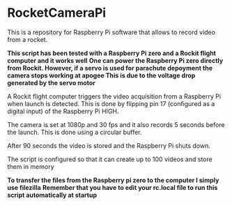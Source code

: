 # RocketCameraPi
This is a repository for Raspberry Pi software that allows to record video from a rocket.

**This script has been tested with a Raspberry Pi zero and a Rockit flight computer and it works well**
**One can power the Raspberry Pi zero directly from Rockit. However, if a servo is used for parachute depoyment the camera stops working at apogee
This is due to the voltage drop generated by the servo motor**

A Rockit flight computer triggers the video acquisition from a Raspberry Pi when launch is detected. 
This is done by flipping pin 17 (configured as a digital input) of the Raspberry Pi HIGH.

The camera is set at 1080p and 30 fps and it also records 5 seconds before the launch. This is done using a circular buffer.

After 90 seconds the video is stored and the Raspberry Pi shuts down. 

The script is configured so that it can create up to 100 videos and store them in memory

**To transfer the files from the Raspberry pi zero to the computer I simply use filezilla**
**Remember that you have to edit your rc.local file to run this script automatically at startup**
